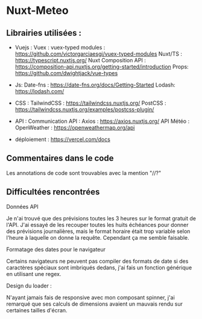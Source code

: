 
# Nuxt-Meteo

## Librairies utilisées :

- Vuejs :
  Vuex : vuex-typed modules : https://github.com/victorgarciaesgi/vuex-typed-modules
  Nuxt/TS : https://typescript.nuxtjs.org/
  Nuxt Composition API : https://composition-api.nuxtjs.org/getting-started/introduction
  Props: https://github.com/dwightjack/vue-types

- Js:
  Date-fns : https://date-fns.org/docs/Getting-Started
  Lodash: https://lodash.com/

- CSS :
  TailwindCSS : https://tailwindcss.nuxtjs.org/
  PostCSS : https://tailwindcss.nuxtjs.org/examples/postcss-plugin/

- API :
  Communication API : Axios : https://axios.nuxtjs.org/
  API Météo : OpenWeather : https://openweathermap.org/api

* déploiement : https://vercel.com/docs

## Commentaires dans le code

Les annotations de code sont trouvables avec la mention "//?"

## Difficultées rencontrées

Données API

Je n'ai trouvé que des prévisions toutes les 3 heures sur le format gratuit de l'API. J'ai essayé de les recouper toutes les huits échéances pour donner des prévisions journalières, mais le format horaire était trop variable selon l'heure à laquelle on donne la requête. Cependant ça me semble faisable.

Formatage des dates pour le navigateur

Certains navigateurs ne peuvent pas compiler des formats de date si des caractères spéciaux sont imbriqués dedans, j'ai fais un fonction générique en utilisant une regex.

Design du loader :

N'ayant jamais fais de responsive avec mon composant spinner, j'ai remarqué que ses calculs de dimensions avaient un mauvais rendu sur certaines tailles d'écran.
